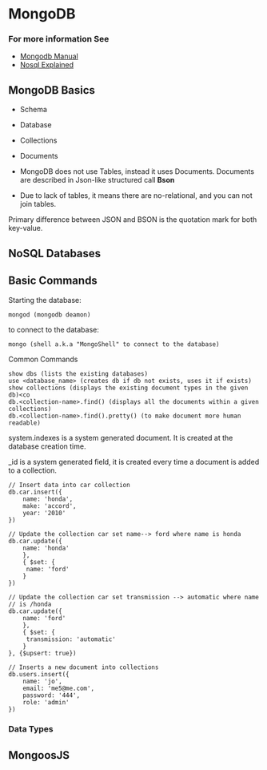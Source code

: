 # MongoDB

### For more information See

* [Mongodb Manual](https://docs.mongodb.com/manual/)
* [Nosql Explained](https://www.mongodb.com/nosql-explained)

## MongoDB Basics

* Schema
* Database
* Collections
* Documents

* MongoDB does not use Tables, instead it uses Documents. Documents are described in Json-like structured call **Bson**
* Due to lack of tables, it means there are no-relational, and you can not join tables.  

Primary difference between JSON and BSON is the quotation mark for both key-value.


## NoSQL Databases

## Basic Commands

Starting the database:

	mongod (mongodb deamon)

to connect to the database:

	mongo (shell a.k.a "MongoShell" to connect to the database)

Common Commands
	
	show dbs (lists the existing databases)
	use <database_name> (creates db if db not exists, uses it if exists)
	show collections (displays the existing document types in the given db)<co
	db.<collection-name>.find() (displays all the documents within a given collections)
	db.<collection-name>.find().pretty() (to make document more human readable)


system.indexes is a system generated document. It is created at the database creation time.

_id is a system generated field, it is created every time a document is added to a collection.  

	// Insert data into car collection
	db.car.insert({
	    name: 'honda',
	    make: 'accord',
	    year: '2010'
	})
	
	// Update the collection car set name--> ford where name is honda 
	db.car.update({
	    name: 'honda'
	    },
	    { $set: {
	     name: 'ford'
	    }
	})
	
	// Update the collection car set transmission --> automatic where name 
	// is /honda 
	db.car.update({
	    name: 'ford'
	    },
	    { $set: {
	     transmission: 'automatic'
	    }
	}, {$upsert: true})
	
	// Inserts a new document into collections
	db.users.insert({
    	name: 'jo',
    	email: 'me5@me.com',
    	password: '444',
    	role: 'admin'
	})

### Data Types


## MongoosJS
